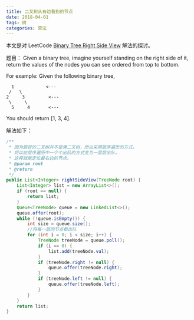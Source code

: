 ```yaml
---
title: 二叉树从右边看到的节点
date: 2018-04-01
tags: 树
categories: 算法
---
```


本文是对 LeetCode [Binary Tree Right Side View](https://leetcode.com/problems/binary-tree-right-side-view/description/) 解法的探讨。

题目：
Given a binary tree, imagine yourself standing on the right side of it, return the values of the nodes you can see ordered from top to bottom.
<!-- more -->
For example:
Given the following binary tree,
```
  1            <---
 /   \
2     3         <---
 \     \
  5     4       <---
```

You should return [1, 3, 4].


解法如下：

```java
/**
 * 因为题目的二叉树并不是满二叉树，所以采用层序遍历的方式。
 * 将以前层序遍历中一个个出队的方式变为一层层出队，
 * 这样就能定位最右边的节点。
 * @param root
 * @return
 */
public List<Integer> rightSideView(TreeNode root) {
    List<Integer> list = new ArrayList<>();
    if (root == null) {
        return list;
    }
    Queue<TreeNode> queue = new LinkedList<>();
    queue.offer(root);
    while (!queue.isEmpty()) {
        int size = queue.size();
        //将每一层的节点都出队
        for (int i = 0; i < size; i++) {
            TreeNode treeNode = queue.poll();
            if (i == 0) {
                list.add(treeNode.val);
            }
            if (treeNode.right != null) {
                queue.offer(treeNode.right);
            }
            if (treeNode.left != null) {
                queue.offer(treeNode.left);
            }
        }
    }
    return list;
}
```

